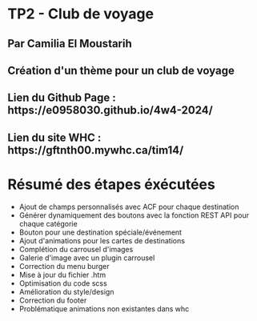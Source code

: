 # TP2 - Club de voyage
## Par Camilia El Moustarih
## Création d'un thème pour un club de voyage

<h2>Lien du Github Page : https://e0958030.github.io/4w4-2024/</h2>

<h2>Lien du site WHC :  https://gftnth00.mywhc.ca/tim14/</h2>

# Résumé des étapes éxécutées
- Ajout de champs personnalisés avec ACF pour chaque destination
- Générer dynamiquement des boutons avec la fonction REST API pour chaque catégorie
- Bouton pour une destination spéciale/événement
- Ajout d'animations pour les cartes de destinations
- Complétion du carrousel d'images
- Galerie d'image avec un plugin carrousel
- Correction du menu burger
- Mise à jour du fichier .htm
- Optimisation du code scss
- Amélioration du style/design
- Correction du footer
- Problématique animations non existantes dans whc





